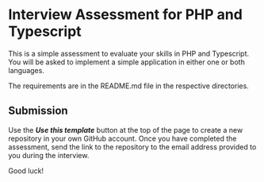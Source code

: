 Interview Assessment for PHP and Typescript
===========================================

This is a simple assessment to evaluate your skills in PHP and Typescript. You
will be asked to implement a simple application in either one or both languages.

The requirements are in the README.md file in the respective directories.

## Submission

Use the ***Use this template*** button at the top of the page to create a new
repository in your own GitHub account. Once you have completed the assessment,
send the link to the repository to the email address provided to you during the
interview.

Good luck!
